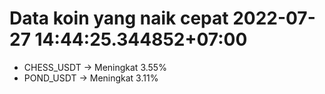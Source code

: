 # Data koin yang naik cepat 2022-07-27 14:44:25.344852+07:00

* CHESS_USDT -> Meningkat 3.55%
* POND_USDT -> Meningkat 3.11%
